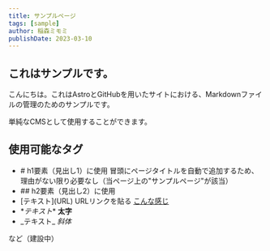 ```yaml
---
title: サンプルページ
tags: [sample]
author: 稲森ミモミ
publishDate: 2023-03-10
---
```


## これはサンプルです。

こんにちは。これはAstroとGitHubを用いたサイトにおける、Markdownファイルの管理のためのサンプルです。

単純なCMSとして使用することができます。

## 使用可能なタグ

- \#   h1要素（見出し1）に使用 冒頭にページタイトルを自動で追加するため、理由がない限り必要なし（当ページ上の"サンプルページ"が該当）
- \##  h2要素（見出し2）に使用
- \[テキスト](URL) URLリンクを貼る [こんな感じ](/)
- \**テキスト** **太字**
- \_テキスト_ _斜体_

など（建設中）